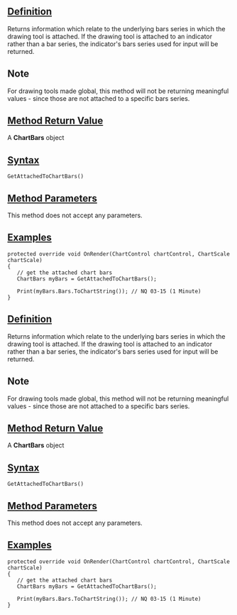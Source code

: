 ## [Definition](https://developer.ninjatrader.com/docs/desktop/getattachedtochartbars\#definition)

Returns information which relate to the underlying bars series in which the drawing tool is attached. If the drawing tool is attached to an indicator rather than a bar series, the indicator's bars series used for input will be returned.

## Note

For drawing tools made global, this method will not be returning meaningful values - since those are not attached to a specific bars series.

## [Method Return Value](https://developer.ninjatrader.com/docs/desktop/getattachedtochartbars\#method-return-value)

A **ChartBars** object

## [Syntax](https://developer.ninjatrader.com/docs/desktop/getattachedtochartbars\#syntax)

`GetAttachedToChartBars()`

## [Method Parameters](https://developer.ninjatrader.com/docs/desktop/getattachedtochartbars\#method-parameters)

This method does not accept any parameters.

## [Examples](https://developer.ninjatrader.com/docs/desktop/getattachedtochartbars\#examples)

```jsx-150469391 csharp
protected override void OnRender(ChartControl chartControl, ChartScale chartScale)
{
   // get the attached chart bars
   ChartBars myBars = GetAttachedToChartBars();

   Print(myBars.Bars.ToChartString()); // NQ 03-15 (1 Minute)
}

```

## [Definition](https://developer.ninjatrader.com/docs/desktop/getattachedtochartbars\#definition)

Returns information which relate to the underlying bars series in which the drawing tool is attached. If the drawing tool is attached to an indicator rather than a bar series, the indicator's bars series used for input will be returned.

## Note

For drawing tools made global, this method will not be returning meaningful values - since those are not attached to a specific bars series.

## [Method Return Value](https://developer.ninjatrader.com/docs/desktop/getattachedtochartbars\#method-return-value)

A **ChartBars** object

## [Syntax](https://developer.ninjatrader.com/docs/desktop/getattachedtochartbars\#syntax)

`GetAttachedToChartBars()`

## [Method Parameters](https://developer.ninjatrader.com/docs/desktop/getattachedtochartbars\#method-parameters)

This method does not accept any parameters.

## [Examples](https://developer.ninjatrader.com/docs/desktop/getattachedtochartbars\#examples)

```jsx-150469391 csharp
protected override void OnRender(ChartControl chartControl, ChartScale chartScale)
{
   // get the attached chart bars
   ChartBars myBars = GetAttachedToChartBars();

   Print(myBars.Bars.ToChartString()); // NQ 03-15 (1 Minute)
}

```